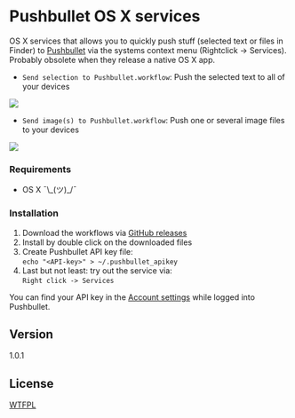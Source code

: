 Pushbullet OS X services
========================

OS X services that allows you to quickly push stuff (selected text or files in Finder) to [Pushbullet](https://www.pushbullet.com/) via the systems context menu (Rightclick -> Services). Probably obsolete when they release a native OS X app. 

* `Send selection to Pushbullet.workflow`: Push the selected text to all of your devices

![](http://up.frd.mn/noIWI.png)

* `Send image(s) to Pushbullet.workflow`: Push one or several image files to your devices

![](http://up.frd.mn/PHnPy.png)

### Requirements

* OS X ¯\\\_(ツ)\_/¯

### Installation

1. Download the workflows via [GitHub releases](https://github.com/frdmn/pushbullet-osx-services/releases)
2. Install by double click on the downloaded files
3. Create Pushbullet API key file:  
  `echo "<API-key>" > ~/.pushbullet_apikey`
4. Last but not least: try out the service via:  
  `Right click -> Services`

You can find your API key in the [Account settings](https://www.pushbullet.com/account) while logged into Pushbullet.

## Version

1.0.1

## License

[WTFPL](LICENSE)
